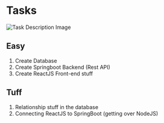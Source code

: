 # Tasks

<img title="Task" alt="Task Description Image" src="https://i.ibb.co/wB0dQ3p/brave-6-Weah0-AXje.png">

## Easy

1. Create Database
2. Create Springboot Backend (Rest API)
3. Create ReactJS Front-end stuff

## Tuff

1. Relationship stuff in the database
2. Connecting ReactJS to SpringBoot (getting over NodeJS)
